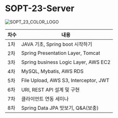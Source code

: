 # SOPT-23-Server

![SOPT_23_COLOR_LOGO](https://github.com/bghgu/SOPT-23-Server/blob/master/SOPT_23_COLOR_LOGO.png)

| 차수 | 내용                                  |
| ---- | ------------------------------------- |
| 1차  | JAVA 기초, Spring boot 시작하기       |
| 2차  | Spring Presentation Layer, Tomcat     |
| 3차  | Spring business Logic Layer, AWS EC2  |
| 4차  | MySQL, Mybatis, AWS RDS               |
| 5차  | File Upload, AWS S3, Interceptor, JWT |
| 6차  | URI, REST API 설계 및 구현            |
| 7차  | 클라이언트 연동 세미나                |
| 8차  | Spring Data JPA 맛보기, Q&A(보충)     |

